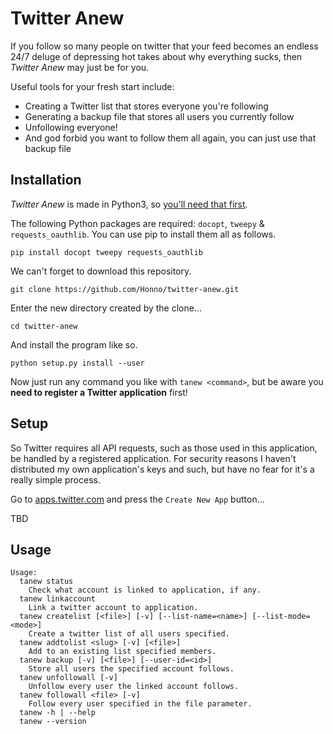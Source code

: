 # Twitter Anew

If you follow so many people on twitter that your feed becomes an endless 24/7 deluge of depressing hot takes about why everything sucks, then *Twitter Anew* may just be for you.

Useful tools for your fresh start include:
* Creating a Twitter list that stores everyone you're following
* Generating a backup file that stores all users you currently follow
* Unfollowing everyone!
* And god forbid you want to follow them all again, you can just use that backup file

## Installation

*Twitter Anew* is made in Python3, so [you'll need that first](https://www.python.org/downloads/).

The following Python packages are required: `docopt`, `tweepy` & `requests_oauthlib`. You can use pip to install them all as follows.
```
pip install docopt tweepy requests_oauthlib
```

We can't forget to download this repository.
```
git clone https://github.com/Honno/twitter-anew.git
```

Enter the new directory created by the clone... 
```
cd twitter-anew
```

And install the program like so.
```
python setup.py install --user
```

Now just run any command you like with `tanew <command>`, but be aware you **need to register a Twitter application** first!

## Setup

So Twitter requires all API requests, such as those used in this application, be handled by a registered application. For security reasons I haven't distributed my own application's keys and such, but have no fear for it's a really simple process.

Go to [apps.twitter.com](https://apps.twitter.com/) and press the `Create New App` button...

TBD


## Usage

```
Usage:
  tanew status
    Check what account is linked to application, if any.
  tanew linkaccount
    Link a twitter account to application.
  tanew createlist [<file>] [-v] [--list-name=<name>] [--list-mode=<mode>]
    Create a twitter list of all users specified.
  tanew addtolist <slug> [-v] [<file>]
    Add to an existing list specified members.
  tanew backup [-v] [<file>] [--user-id=<id>]
    Store all users the specified account follows.
  tanew unfollowall [-v]
    Unfollow every user the linked account follows.
  tanew followall <file> [-v]
    Follow every user specified in the file parameter.
  tanew -h | --help  
  tanew --version
```
